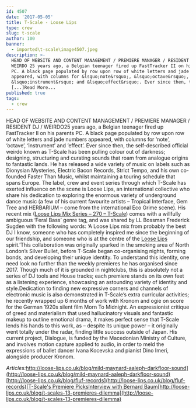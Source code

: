 ```yaml
---
id: 4507
date: '2017-05-05'
title: T-Scale - Loose Lips
type: crew
slug: t-scale
author: 100
banner:
  - imported\t-scale\image4507.jpeg
description: >-
  HEAD OF WEBSITE AND CONTENT MANAGEMENT / PREMIERE MANAGER / RESIDENT DJ /
  WEIRDO 25 years ago, a Belgian teenager fired up FastTracker II on his parents
  PC. A black page populated by row upon row of white letters and jade numbers
  appeared, with columns for &lsquo;note&rsquo;, &lsquo;octave&rsquo;,
  &lsquo;instrument&rsquo; and &lsquo;effect&rsquo;. Ever since then, the
  [...]Read More...
published: true
tags:
  - crew
---
```

HEAD OF WEBSITE AND CONTENT MANAGEMENT / PREMIERE MANAGER / RESIDENT DJ / WEIRDO25 years ago, a Belgian teenager fired up FastTracker II on his parents PC. A black page populated by row upon row of white letters and jade numbers appeared, with columns for ‘note’, ‘octave’, ‘instrument’ and ‘effect’. Ever since then, the self-described official weirdo known as T-Scale has been pulling colour out of darkness; designing, structuring and curating sounds that roam from analogue origins to fantastic lands. He has released a wide variety of music on labels such as Dionysian Mysteries, Electric Bacon Records, Strict Tempo, and his own co-founded Faster Than Music, whilst maintaining a touring schedule that spans Europe. The label, crew and event series through which T-Scale has exerted influence on the scene is Loose Lips, an international collective who share his dedication to exploring the enormous variety of underground dance music (a few of his current favourite artists – Tropical Interface, Gem Tree and HERBARIUM – come from the international Eco Grime scene). His recent mix ([Loose Lips Mix Series – 270 – T-Scale](https://soundcloud.com/loose-lips123/loose-lips-mix-series-269-t-scale)) comes with a willfully ambiguous ‘Feral Bass’ genre tag, and was shared by LL Bossman Frederick Sugden with the following words: ‘A Loose Lips mix from probably the best DJ I know, someone who has completely inspired me since the beginning of our friendship, and someone who is at the centre of the [Loose Lips](https://www.facebook.com/LooseLips123/?__tn__=%2CdK-R-R&eid=ARCn6Ca4XHHC52IP5_c-5Nm-88AquGWBE370LkeXh9Qrc2GWO8cwYAf25yeK0ytIzLkDBchp90fHaJ0J&fref=mentions) spirit.’This collaboration was originally sparked in the smoking area of North London’s Silver Bullet, before T-Scale began co-organising nights, forming bonds, and developing their unique identity. To understand this identity, one need look no further than the weekly premieres he has organised since 2017. Though much of it is grounded in nightclubs, this is absolutely not a series of DJ tools and House tracks; each premiere stands on its own feet as a listening experience, showcasing an astounding variety of identity and style.Dedication to finding new expressive corners and channels of electronic music is also demonstrated in T-Scale’s extra curricular activities; he recently wrapped up 6 months of work with Kronom and ogie on score for the German 1920s silent film Morn To Midnight. An expressionist critique of greed and materialism that used hallucinatory visuals and fantastic makeup to outline emotional drama, it makes perfect sense that T-Scale lends his hands to this work, as – despite its unique power – it originally went totally under the radar, finding little success outside of Japan. His current project, Dialogue, is funded by the Macedonian Ministry of Culture, and involves motion capture applied to audio, in order to meld the expressions of ballet dancer Ivana Kocevska and pianist Dino Imeri, alongside producer Kronom.

  
  

  
  
  

_Articles:_[http://loose-lips.co.uk/blog/mild-maynard-aaleph-darkfloor-sound](http://loose-lips.co.uk/blog/mild-maynard-aaleph-darkfloor-sound)[http://loose-lips.co.uk/blog/fluf-records](http://loose-lips.co.uk/blog/fluf-records)[T-Scale's Premiere Picks](http://loose-lips.co.uk/blog/t-scales-premiere-picks)[Interview with Bernard Baum](http://loose-lips.co.uk/blog/bernard-baum-onra-panatype)[http://loose-lips.co.uk/blog/t-scales-13-premieres-dilemma](http://loose-lips.co.uk/blog/t-scales-13-premieres-dilemma)